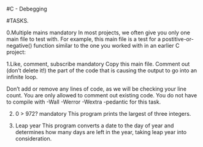 #C - Debegging

#TASKS.

0.Multiple mains
mandatory
In most projects, we often give you only one main file to test with. For example, this main file is a test for a postitive-or-negative() function similar to the one you worked with in an earlier C project:

1.Like, comment, subscribe
mandatory
Copy this main file. Comment out (don’t delete it!) the part of the code that is causing the output to go into an infinite loop.

Don’t add or remove any lines of code, as we will be checking your line count. You are only allowed to comment out existing code.
You do not have to compile with -Wall -Werror -Wextra -pedantic for this task.

2. 0 > 972?
mandatory
This program prints the largest of three integers.

3. Leap year
This program converts a date to the day of year and determines how many days are left in the year, taking leap year into consideration.
